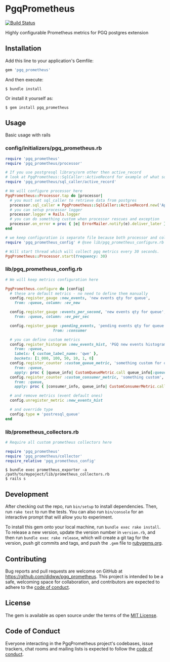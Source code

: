 # PgqPrometheus

[![Build Status](https://travis-ci.org/didww/pgq_prometheus.svg?branch=master)](https://travis-ci.org/didww/pgq_prometheus)

Highly configurable Prometheus metrics for PGQ postgres extension

## Installation

Add this line to your application's Gemfile:

```ruby
gem 'pgq_prometheus'
```

And then execute:

    $ bundle install

Or install it yourself as:

    $ gem install pgq_prometheus

## Usage

Basic usage with rails

### config/initializers/pgq_prometheus.rb
```ruby
require 'pgq_prometheus'
require 'pgq_prometheus/processor'

# If you use postgresql library/orm other then active_record
# look at PgqPrometheus::SqlCaller::ActiveRecord for example of what sql caller should return.
require 'pgq_prometheus/sql_caller/active_record'

# We will configure processor here
PgqPrometheus::Processor.tap do |processor|
  # you must set sql_caller to retrieve data from postgres
  processor.sql_caller = PgqPrometheus::SqlCaller::ActiveRecord.new('ApplicationRecord')
  # you can setup processor logger
  processor.logger = Rails.logger
  # you can do something custom when processor rescues and exception
  processor.on_error = proc { |e| ErrorMailer.notify(e).deliver_later }
end

# we keep configuration is separate file because both processor and collector should require it.
require 'pgq_prometheus_config' # @see lib/pgq_prometheus_configure.rb

# Will start thread which will collect pgq metrics every 30 seconds.
PgqPrometheus::Processor.start(frequency: 30)
```

### lib/pgq_prometheus_config.rb
```ruby
# We will keep metrics configuration here

PgqPrometheus.configure do |config|
  # these are default metrics - no need to define them manually
  config.register_gauge :new_events, 'new events qty for queue',
    from: :queue, column: :ev_new

  config.register_gauge :events_per_second, 'new events qty for queue',
    from: :queue, column: :ev_per_sec

  config.register_gauge :pending_events, 'pending events qty for queue and consumer',
                     from: :consumer

  # you can define custom metrics
  config.register_histogram :new_events_hist, 'PGQ new events histogram',
    from: :queue,
    labels: { custom_label_name: 'qwe' },
    buckets: [1_000, 100, 50, 10, 1, 0]
  config.register_counter :custom_queue_metric, 'something custom for queue',
    from: :queue,
    apply: proc { |queue_info| CustomQueueMetric.call queue_info[:queue_name] }
  config.register_counter :custom_consumer_metric, 'something custom',
    from: :queue,
    apply: proc { |consumer_info, queue_info| CustomConsumerMetric.call(queue_info, consumer_info) }

  # and remove metrics (event default ones)
  config.unregister_metric :new_events_hist

  # and override type
  config.type = 'postresql_queue'
end
```

### lib/prometheus_collectors.rb
```ruby
# Require all custom prometheus collectors here

require 'pgq_prometheus'
require 'pgq_prometheus/collector'
require_relative 'pgq_prometheus_config'
```

    $ bundle exec prometheus_exporter -a /path/to/mypoject/lib/prometheus_collectors.rb
    $ rails s

## Development

After checking out the repo, run `bin/setup` to install dependencies. Then, run `rake test` to run the tests. You can also run `bin/console` for an interactive prompt that will allow you to experiment.

To install this gem onto your local machine, run `bundle exec rake install`. To release a new version, update the version number in `version.rb`, and then run `bundle exec rake release`, which will create a git tag for the version, push git commits and tags, and push the `.gem` file to [rubygems.org](https://rubygems.org).

## Contributing

Bug reports and pull requests are welcome on GitHub at https://github.com/didww/pgq_prometheus. This project is intended to be a safe, welcoming space for collaboration, and contributors are expected to adhere to the [code of conduct](https://github.com/didww/pgq_prometheus/blob/master/CODE_OF_CONDUCT.md).


## License

The gem is available as open source under the terms of the [MIT License](https://opensource.org/licenses/MIT).

## Code of Conduct

Everyone interacting in the PgqPrometheus project's codebases, issue trackers, chat rooms and mailing lists is expected to follow the [code of conduct](https://github.com/didwwpgq_prometheus/blob/master/CODE_OF_CONDUCT.md).
